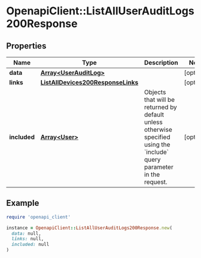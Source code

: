 # OpenapiClient::ListAllUserAuditLogs200Response

## Properties

| Name | Type | Description | Notes |
| ---- | ---- | ----------- | ----- |
| **data** | [**Array&lt;UserAuditLog&gt;**](UserAuditLog.md) |  | [optional] |
| **links** | [**ListAllDevices200ResponseLinks**](ListAllDevices200ResponseLinks.md) |  | [optional] |
| **included** | [**Array&lt;User&gt;**](User.md) | Objects that will be returned by default unless otherwise specified using the &#x60;include&#x60; query parameter in the request. | [optional] |

## Example

```ruby
require 'openapi_client'

instance = OpenapiClient::ListAllUserAuditLogs200Response.new(
  data: null,
  links: null,
  included: null
)
```

